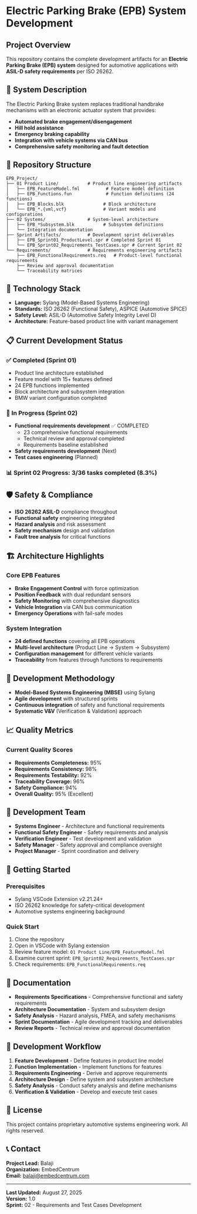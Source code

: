 # Electric Parking Brake (EPB) System Development

## Project Overview

This repository contains the complete development artifacts for an **Electric Parking Brake (EPB) system** designed for automotive applications with **ASIL-D safety requirements** per ISO 26262.

## 🚗 System Description

The Electric Parking Brake system replaces traditional handbrake mechanisms with an electronic actuator system that provides:
- **Automated brake engagement/disengagement**
- **Hill hold assistance**  
- **Emergency braking capability**
- **Integration with vehicle systems via CAN bus**
- **Comprehensive safety monitoring and fault detection**

## 📁 Repository Structure

```
EPB_Project/
├── 01 Product Line/           # Product line engineering artifacts
│   ├── EPB_FeatureModel.fml          # Feature model definition
│   ├── EPB_Functions.fun             # Function definitions (24 functions)
│   ├── EPB_Blocks.blk               # Block architecture
│   └── EPB_*.{vml,vcf}              # Variant models and configurations
├── 02 Systems/                # System-level architecture
│   ├── EPB_*Subsystem.blk           # Subsystem definitions
│   └── Integration documentation
├── Sprint Artifacts/          # Development sprint deliverables
│   ├── EPB_Sprint01_ProductLevel.spr # Completed Sprint 01
│   └── EPB_Sprint02_Requirements_TestCases.spr # Current Sprint 02
└── Requirements/              # Requirements engineering artifacts
    ├── EPB_FunctionalRequirements.req   # Product-level functional requirements
    ├── Review and approval documentation
    └── Traceability matrices
```

## 🔧 Technology Stack

- **Language:** Sylang (Model-Based Systems Engineering)
- **Standards:** ISO 26262 (Functional Safety), ASPICE (Automotive SPICE)
- **Safety Level:** ASIL-D (Automotive Safety Integrity Level D)
- **Architecture:** Feature-based product line with variant management

## 📋 Current Development Status

### ✅ Completed (Sprint 01)
- Product line architecture established
- Feature model with 15+ features defined
- 24 EPB functions implemented
- Block architecture and subsystem integration
- BMW variant configuration completed

### 🚧 In Progress (Sprint 02)
- **Functional requirements development** ✅ COMPLETED
  - 23 comprehensive functional requirements
  - Technical review and approval completed
  - Requirements baseline established
- **Safety requirements development** (Next)
- **Test cases engineering** (Planned)

### 📊 Sprint 02 Progress: 3/36 tasks completed (8.3%)

## 🛡️ Safety & Compliance

- **ISO 26262 ASIL-D** compliance throughout
- **Functional safety** engineering integrated
- **Hazard analysis** and risk assessment
- **Safety mechanism** design and validation
- **Fault tree analysis** for critical functions

## 🏗️ Architecture Highlights

### Core EPB Features
- **Brake Engagement Control** with force optimization
- **Position Feedback** with dual redundant sensors  
- **Safety Monitoring** with comprehensive diagnostics
- **Vehicle Integration** via CAN bus communication
- **Emergency Operations** with fail-safe modes

### System Integration
- **24 defined functions** covering all EPB operations
- **Multi-level architecture** (Product Line → System → Subsystem)
- **Configuration management** for different vehicle variants
- **Traceability** from features through functions to requirements

## 🔬 Development Methodology

- **Model-Based Systems Engineering (MBSE)** using Sylang
- **Agile development** with structured sprints
- **Continuous integration** of safety and functional requirements
- **Systematic V&V** (Verification & Validation) approach

## 📈 Quality Metrics

### Current Quality Scores
- **Requirements Completeness:** 95%
- **Requirements Consistency:** 98% 
- **Requirements Testability:** 92%
- **Traceability Coverage:** 96%
- **Safety Compliance:** 94%
- **Overall Quality:** 95% (Excellent)

## 🤝 Development Team

- **Systems Engineer** - Architecture and functional requirements
- **Functional Safety Engineer** - Safety requirements and analysis  
- **Verification Engineer** - Test development and validation
- **Safety Manager** - Safety approval and compliance oversight
- **Project Manager** - Sprint coordination and delivery

## 🚀 Getting Started

### Prerequisites
- Sylang VSCode Extension v2.21.24+
- ISO 26262 knowledge for safety-critical development
- Automotive systems engineering background

### Quick Start
1. Clone the repository
2. Open in VSCode with Sylang extension
3. Review feature model: `01 Product Line/EPB_FeatureModel.fml`
4. Examine current sprint: `EPB_Sprint02_Requirements_TestCases.spr`
5. Check requirements: `EPB_FunctionalRequirements.req`

## 📄 Documentation

- **Requirements Specifications** - Comprehensive functional and safety requirements
- **Architecture Documentation** - System and subsystem design  
- **Safety Analysis** - Hazard analysis, FMEA, and safety mechanisms
- **Sprint Documentation** - Agile development tracking and deliverables
- **Review Reports** - Technical review and approval documentation

## 🔄 Development Workflow

1. **Feature Development** - Define features in product line model
2. **Function Implementation** - Implement functions for features
3. **Requirements Engineering** - Derive and approve requirements
4. **Architecture Design** - Define system and subsystem architecture
5. **Safety Analysis** - Conduct safety analysis and define mechanisms
6. **Verification & Validation** - Develop and execute test cases

## 📝 License

This project contains proprietary automotive systems engineering work. All rights reserved.

## 📞 Contact

**Project Lead:** Balaji  
**Organization:** EmbedCentrum  
**Email:** balaji@embedcentrum.com

---

**Last Updated:** August 27, 2025  
**Version:** 1.0  
**Sprint:** 02 - Requirements and Test Cases Development
